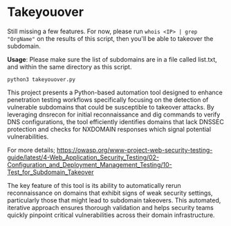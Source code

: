 # Takeyouover

Still missing a few features. For now, please run ``` whois <IP> | grep "OrgName" ``` on the results of this script, then you'll be able to takeover the subdomain.

**Usage**: Please make sure the list of subdomains are in a file called list.txt, and within the same directory as this script.

``` python3 takeyouover.py ```

This project presents a Python-based automation tool designed to enhance penetration testing workflows specifically focusing on the detection of vulnerable subdomains that could be susceptible to takeover attacks. By leveraging dnsrecon for initial reconnaissance and dig commands to verify DNS configurations, the tool efficiently identifies domains that lack DNSSEC protection and checks for NXDOMAIN responses which signal potential vulnerabilities.

For more details; https://owasp.org/www-project-web-security-testing-guide/latest/4-Web_Application_Security_Testing/02-Configuration_and_Deployment_Management_Testing/10-Test_for_Subdomain_Takeover


The key feature of this tool is its ability to automatically rerun reconnaissance on domains that exhibit signs of weak security settings, particularly those that might lead to subdomain takeovers. This automated, iterative approach ensures thorough validation and helps security teams quickly pinpoint critical vulnerabilities across their domain infrastructure.
